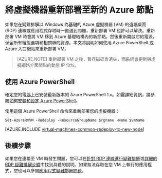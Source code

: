 <properties 
	pageTitle="重新部署 Windows 虛擬機器 | Microsoft Azure" 
	description="說明如何重新部署 Windows 虛擬機器，以減輕 RDP 連線問題。" 
	services="virtual-machines-windows" 
	documentationCenter="virtual-machines" 
	authors="iainfoulds" 
	manager="timlt"
	tags="azure-resource-manager,top-support-issue" 
/>
	

<tags 
	ms.service="virtual-machines-windows" 
	ms.devlang="na" 
	ms.topic="support-article" 
	ms.tgt_pltfrm="vm-windows"
	ms.workload="infrastructure" 
	ms.date="09/19/2016" 
	ms.author="iainfou" 
/>


# 將虛擬機器重新部署至新的 Azure 節點

如果您在疑難排解以 Windows 為基礎的 Azure 虛擬機器 (VM) 的遠端桌面 (RDP) 連線或應用程式存取時一直遇到問題，重新部署 VM 也許可以解決。重新部署 VM 時會將 VM 移到 Azure 基礎結構內的新節點，然後重新開啟它的電源，保留所有組態選項和相關聯的資源。本文將說明如何使用 Azure PowerShell 或 Azure 入口網站來重新部署 VM。

> [AZURE.NOTE] 重新部署 VM 之後，暫存磁碟會遺失，而系統會更新與虛擬網路介面關聯的動態 IP 位址。

## 使用 Azure PowerShell

確定您的電腦上已安裝最新版本的 Azure PowerShell 1.x。如需詳細資訊，請參閱[如何安裝和設定 Azure PowerShell](../powershell-install-configure.md)。

使用這個 Azure PowerShell 命令來重新部署您的虛擬機器：

	Set-AzureRmVM -Redeploy -ResourceGroupName $rgname -Name $vmname 


[AZURE.INCLUDE [virtual-machines-common-redeploy-to-new-node](../../includes/virtual-machines-common-redeploy-to-new-node.md)]


## 後續步驟
如果您在連接至 VM 時發生問題，您可以在[針對 RDP 連線進行疑難排解](virtual-machines-windows-troubleshoot-rdp-connection.md)或[詳細的 RDP 疑難排解步驟](virtual-machines-windows-detailed-troubleshoot-rdp.md)中找到具體的說明。如果無法存取在您 VM 上執行的應用程式，您也可以參閱[應用程式疑難排解問題](virtual-machines-windows-troubleshoot-app-connection.md)。

<!---HONumber=AcomDC_0921_2016-->